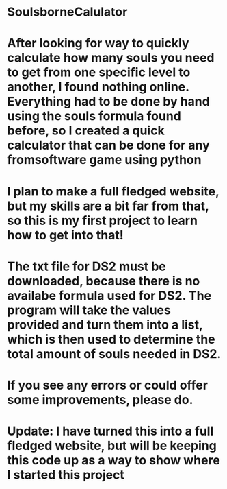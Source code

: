 # SoulsborneCalulator
# After looking for way to quickly calculate how many souls you need to get from one specific level to another, I found nothing online. Everything had to be done by hand using the souls formula found before, so I created a quick calculator that can be done for any fromsoftware game using python
# I plan to make a full fledged website, but my skills are a bit far from that, so this is my first project to learn how to get into that!
# The txt file for DS2 must be downloaded, because there is no availabe formula used for DS2. The program will take the values provided and turn them into a list, which is then used to determine the total amount of souls needed in DS2.
# If you see any errors or could offer some improvements, please do.
# Update: I have turned this into a full fledged website, but will be keeping this code up as a way to show where I started this project
